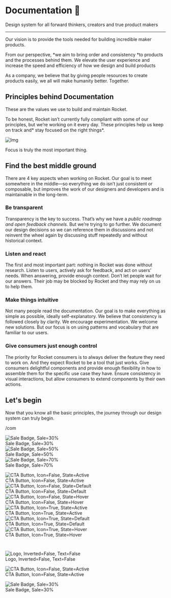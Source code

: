 
# Documentation 🚀

Design system for all forward thinkers, creators and true product makers

---

Our vision is to provide the tools needed for building incredible maker products.

From our perspective, *we aim to bring order and consistency *to products and the processes behind them. We elevate the user experience and increase the speed and efficiency of how we design and build products

As a company, we believe that by giving people resources to create products easily, we all will make humanity better. Together.

## Principles behind Documentation

These are the values we use to build and maintain Rocket.

To be honest, Rocket isn’t currently fully compliant with some of our principles, but we’re working on it every day. These principles help us keep on track and* stay focused on the right things*.

![Img](https://studio-assets.supernova.io/design-systems/14533/9289758a-6300-472a-bbc6-a57098081abf.jpeg)

Focus is truly the most important thing.

## Find the best middle ground

There are 4 key aspects when working on Rocket. Our goal is to meet somewhere in the middle—so everything we do isn’t just consistent or composable, but improves the work of our designers and developers and is maintainable in the long-term.

### Be transparent

Transparency is the key to success. That’s why we have a *public roadmap and open feedback channels*. But we’re trying to go further. We document our design decisions so we can reference them in discussions and not reinvent the wheel again by discussing stuff repeatedly and without historical context.

### Listen and react

The first and most important part: nothing in Rocket was done without research. Listen to users, actively ask for feedback, and act on users’ needs. When answering, provide enough context. Don’t let people wait for our answers. Their job may be blocked by Rocket and they may rely on us to help them.

### Make things intuitive

Not many people read the documentation. Our goal is to make everything as simple as possible, ideally self-explanatory. We believe that consistency is followed closely by clarity. We encourage experimentation. We welcome new solutions. But our focus is on using patterns and vocabulary that are familiar to our users.

### Give consumers just enough control

The priority for Rocket consumers is to always deliver the feature they need to work on. And they expect Rocket to be a tool that just works. Give consumers delightful components and provide enough flexibility in how to assemble them for the specific use case they have. Ensure consistency in visual interactions, but allow consumers to extend components by their own actions.

## Let's begin

Now that you know all the basic principles, the journey through our design system can truly begin.

/com

  
![Sale Badge, Sale=30%](https://studio-assets.supernova.io/design-systems/14533/b97081c7-8437-4cec-9e07-acfa242c9c8e.png)  
Sale Badge, Sale=30%  
![Sale Badge, Sale=50%](https://studio-assets.supernova.io/design-systems/14533/41dce99f-b287-4ea3-be65-5de43a90ba15.png)  
Sale Badge, Sale=50%  
![Sale Badge, Sale=70%](https://studio-assets.supernova.io/design-systems/14533/5427e861-bcbe-4e20-93f3-56f2addcf260.png)  
Sale Badge, Sale=70%  


  
![CTA Button, Icon=False, State=Active](https://studio-assets.supernova.io/design-systems/14533/64127905-2769-4bce-853c-01b598ffdf79.png)  
CTA Button, Icon=False, State=Active  
![CTA Button, Icon=False, State=Default](https://studio-assets.supernova.io/design-systems/14533/3033b377-77f5-404b-b30a-eb282b75fdc5.png)  
CTA Button, Icon=False, State=Default  
![CTA Button, Icon=False, State=Hover](https://studio-assets.supernova.io/design-systems/14533/59a48f8f-3116-4ea4-aa16-49871ad9f356.png)  
CTA Button, Icon=False, State=Hover  
![CTA Button, Icon=True, State=Active](https://studio-assets.supernova.io/design-systems/14533/88bee015-13cc-46f7-85df-fa5c9df960f2.png)  
CTA Button, Icon=True, State=Active  
![CTA Button, Icon=True, State=Default](https://studio-assets.supernova.io/design-systems/14533/4402430e-4c63-41af-a8a4-4022b809a477.png)  
CTA Button, Icon=True, State=Default  
![CTA Button, Icon=True, State=Hover](https://studio-assets.supernova.io/design-systems/14533/6a435d61-f88b-401d-ae96-707bebe26a38.png)  
CTA Button, Icon=True, State=Hover  


```javascript  
  
```

  
![Logo, Inverted=False, Text=False](https://studio-assets.supernova.io/design-systems/14533/5f843082-cfee-4dcc-99d0-a6cb365e67f1.png)  
Logo, Inverted=False, Text=False  


  
  


  
![CTA Button, Icon=False, State=Active](https://studio-assets.supernova.io/design-systems/14533/64127905-2769-4bce-853c-01b598ffdf79.png)  
CTA Button, Icon=False, State=Active  


  
![Sale Badge, Sale=30%](https://studio-assets.supernova.io/design-systems/14533/b97081c7-8437-4cec-9e07-acfa242c9c8e.png)  
Sale Badge, Sale=30%  
